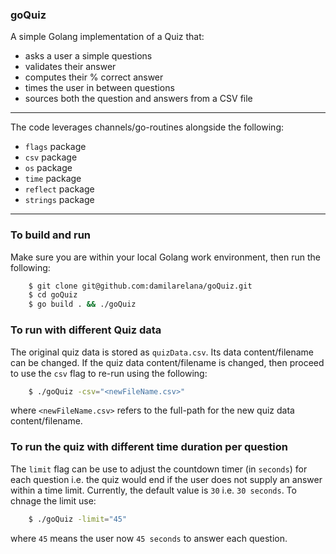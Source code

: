 ### goQuiz

A simple Golang implementation of a Quiz that:

* asks a user a simple questions
* validates their answer
* computes their % correct answer
* times the user in between questions
* sources both the question and answers from a CSV file

***

The code leverages channels/go-routines alongside the following:

* `flags` package
* `csv` package
* `os` package
* `time` package
* `reflect` package
* `strings` package

***

### To build and run

Make sure you are within your local Golang work environment, then run the following:

```bash
    $ git clone git@github.com:damilarelana/goQuiz.git
    $ cd goQuiz
    $ go build . && ./goQuiz
```

### To run with different Quiz data

The original quiz data is stored as `quizData.csv`. Its data content/filename can be changed. If the quiz data content/filename is changed, then proceed to use the `csv` flag to re-run using the following:

```bash
    $ ./goQuiz -csv="<newFileName.csv>"
```
where `<newFileName.csv>` refers to the full-path for the new quiz data content/filename.

### To run the quiz with different time duration per question

The `limit` flag can be use to adjust the countdown timer (in `seconds`) for each question i.e. the quiz would end if the user does not supply an answer within a time limit. Currently, the default value is `30` i.e. `30 seconds`. To chnage the limit use:

```bash
    $ ./goQuiz -limit="45"
```
where `45` means the user now `45 seconds` to answer each question.